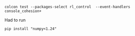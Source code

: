 
```
colcon test --packages-select rl_control  --event-handlers console_cohesion+
```

Had to run 
```
pip install "numpy<1.24"
```
